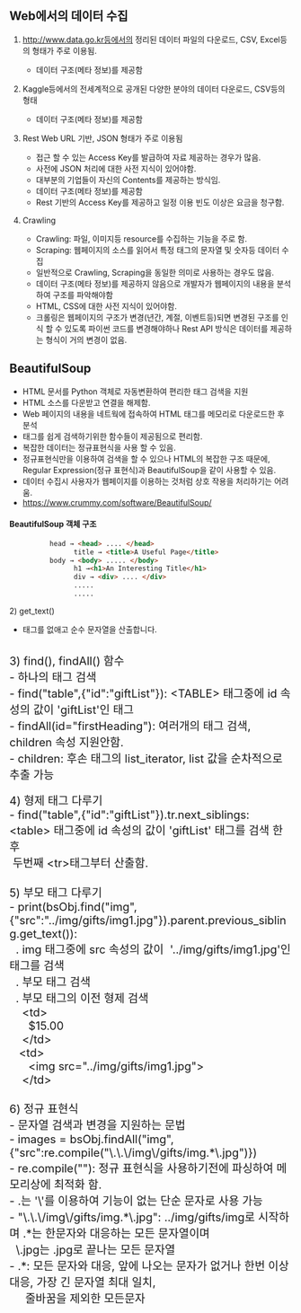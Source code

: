 ## Web에서의 데이터 수집

1. http://www.data.go.kr등에서의 정리된 데이터 파일의 다운로드, CSV, Excel등의 형태가 주로 이용됨.
   - 데이터 구조(메타 정보)를 제공함

2. Kaggle등에서의 전세계적으로 공개된 다양한 분야의 데이터 다운로드, CSV등의 형태
   - 데이터 구조(메타 정보)를 제공함
   
3. Rest Web URL 기반, JSON 형태가 주로 이용됨
   - 접근 할 수 있는 Access Key를 발급하여 자료 제공하는 경우가 많음.
   - 사전에 JSON 처리에 대한 사전 지식이 있어야함.
   - 대부분의 기업들이 자신의 Contents를 제공하는 방식임.
   - 데이터 구조(메타 정보)를 제공함
   - Rest 기반의 Access Key를 제공하고 일정 이용 빈도 이상은 요금을 청구함.

4. Crawling
   - Crawling: 파일, 이미지등 resource를 수집하는 기능을 주로 함.
   - Scraping: 웹페이지의 소스를 읽어서 특정 태그의 문자열 및 숫자등 데이터 수집
   - 일반적으로 Crawling, Scraping을 동일한 의미로 사용하는 경우도 많음.
   - 데이터 구조(메타 정보)를 제공하지 않음으로 개발자가 웹페이지의 내용을 분석하여 구조를 파악해야함
   - HTML, CSS에 대한 사전 지식이 있어야함.
   - 크롤링은 웹페이지의 구조가 변경(년간, 계절, 이벤트등)되면 변경된 구조를 인식 할 수 있도록
     파이썬 코드를 변경해야하나 Rest API 방식은 데이터를 제공하는 형식이 거의 변경이 없음.
 
 
## BeautifulSoup
- HTML 문서를 Python 객체로 자동변환하여 편리한 태그 검색을 지원
- HTML 소스를 다운받고 연결을 해제함.
- Web 페이지의 내용을 네트웍에 접속하여 HTML 태그를 메모리로 다운로드한 후 분석
- 태그를 쉽게 검색하기위한 함수들이 제공됨으로 편리함.
- 복잡한 데이터는 정규표현식을 사용 할 수 있음.
- 정규표현식만을 이용하여 검색을 할 수 있으나 HTML의 복잡한 구조 때문에,
  Regular Expression(정규 표현식)과 BeautifulSoup을 같이 사용할 수 있음.
- 데이터 수집시 사용자가 웹페이지를 이용하는 것처럼 상호 작용을 처리하기는 어려움.
- https://www.crummy.com/software/BeautifulSoup/
#### BeautifulSoup 객체 구조
``` html → <html> .... </html>
          head → <head> .... </head>
                title → <title>A Useful Page</title>
          body → <body> ..... </body>
                h1 →<h1>An Interesting Title</h1>
                div → <div> .... </div>
                .....
                .....
```
2)&nbsp;get_text()<br />
- 태그를 없애고 순수 문자열을 산출합니다.<br />
&nbsp;&nbsp;</span>

<div><span style="font-size:20px">3)&nbsp;find(),&nbsp;findAll()&nbsp;함수</span></div>

<div><span style="font-size:20px">- 하나의 태그 검색</span></div>

<div><span style="font-size:20px">- find(&quot;table&quot;,{&quot;id&quot;:&quot;giftList&quot;}): &lt;TABLE&gt; 태그중에 id 속성의 값이 &#39;giftList&#39;인 태그<br />
- findAll(id=&quot;firstHeading&quot;): 여러개의 태그 검색, children 속성 지원안함.</span></div>

<div><span style="font-size:20px">- children: 후손 태그의 list_iterator, list 값을 순차적으로 추출 가능</span><br />
&nbsp;
<div><span style="font-size:20px">4)&nbsp;형제 태그 다루기</span></div>

<div><span style="font-size:20px">- find(&quot;table&quot;,{&quot;id&quot;:&quot;giftList&quot;}).tr.next_siblings: &lt;table&gt; 태그중에 id 속성의 값이 &#39;giftList&#39; 태그를 검색 한 후</span></div>

<div><span style="font-size:20px">&nbsp;두번째 &lt;tr&gt;태그부터 산출함.</span></div>
<span style="font-size:20px"> &nbsp;</span>

<div><span style="font-size:20px">5)&nbsp;부모 태그 다루기</span></div>

<div><span style="font-size:20px">- print(bsObj.find(&quot;img&quot;,{&quot;src&quot;:&quot;../img/gifts/img1.jpg&quot;}).parent.previous_sibling.get_text()):</span></div>

<div><span style="font-size:20px">&nbsp; . img 태그중에 src 속성의 값이 &nbsp;&#39;../img/gifts/img1.jpg&#39;인 태그를 검색</span></div>

<div><span style="font-size:20px">&nbsp; . 부모 태그 검색</span></div>

<div><span style="font-size:20px">&nbsp; . 부모 태그의 이전 형제 검색</span></div>

<div><span style="font-size:20px">&nbsp; &nbsp; &lt;td&gt;</span></div>

<div><span style="font-size:20px">&nbsp; &nbsp; &nbsp; $15.00</span></div>

<div><span style="font-size:20px">&nbsp; &nbsp; &lt;/td&gt;</span></div>

<div><span style="font-size:20px">&nbsp; &nbsp;&lt;td&gt;</span></div>

<div><span style="font-size:20px">&nbsp; &nbsp; &nbsp; &lt;img src=&quot;../img/gifts/img1.jpg&quot;&gt;</span></div>

<div><span style="font-size:20px">&nbsp; &nbsp; &lt;/td&gt;</span></div>
</div>
<span style="font-size:20px"> &nbsp;</span>

<div><span style="font-size:20px">6)&nbsp;정규 표현식<br />
- 문자열 검색과 변경을 지원하는 문법</span></div>

<div><span style="font-size:20px">- images = bsObj.findAll(&quot;img&quot;, {&quot;src&quot;:re.compile(&quot;\.\.\/img\/gifts/img.*\.jpg&quot;)})</span></div>

<div><span style="font-size:20px">- re.compile(&quot;&quot;): 정규 표현식을 사용하기전에 파싱하여 메모리상에 최적화 함.&nbsp;<br />
- .는 &#39;\&#39;를 이용하여 기능이 없는 단순 문자로 사용 가능</span></div>

<div><span style="font-size:20px">- &quot;\.\.\/img\/gifts/img.*\.jpg&quot;: ../img/gifts/img로 시작하며 .*는 한문자와 대응하는 모든 문자열이며</span></div>

<div><span style="font-size:20px">&nbsp; \.jpg는 .jpg로 끝나는 모든 문자열</span></div>

<div><span style="font-size:20px">- .*: 모든 문자와 대응, 앞에 나오는 문자가 없거나 한번 이상 대응, 가장 긴 문자열 최대 일치,</span></div>

<div><span style="font-size:20px">&nbsp; &nbsp; &nbsp;줄바꿈을 제외한 모든문자</span></div>
</div>

<div><br />
&nbsp;</div>
